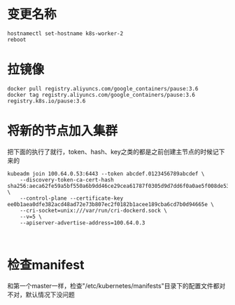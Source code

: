 # 变更名称

```shell
hostnamectl set-hostname k8s-worker-2
reboot
```

# 拉镜像

```shell
docker pull registry.aliyuncs.com/google_containers/pause:3.6
docker tag registry.aliyuncs.com/google_containers/pause:3.6 registry.k8s.io/pause:3.6

```

# 将新的节点加入集群

把下面的执行了就行，token、hash、key之类的都是之前创建主节点的时候记下来的

```shell
kubeadm join 100.64.0.53:6443 --token abcdef.0123456789abcdef \
    --discovery-token-ca-cert-hash sha256:aeca62fe59a5bf550a6b9dd46ce29cea61787f0305d9d7dd6f0a0ae5f008de53 \
    --control-plane --certificate-key ee0b1aea0dfe382acd48ad72e73b807ec2f0182b1acee189cba6cd7b0d94665e \
    --cri-socket=unix:///var/run/cri-dockerd.sock \
    --v=5 \
    --apiserver-advertise-address=100.64.0.3
        
        
```

# 检查manifest

和第一个master一样，检查"/etc/kubernetes/manifests"目录下的配置文件都对不对，默认情况下没问题

